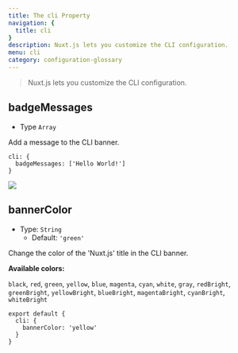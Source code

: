```yaml
---
title: The cli Property
navigation: {
  title: cli
}
description: Nuxt.js lets you customize the CLI configuration.
menu: cli
category: configuration-glossary
---
```


> Nuxt.js lets you customize the CLI configuration.

## badgeMessages

- Type `Array`

Add a message to the CLI banner.

```js{}[nuxt.config.js]
cli: {
  badgeMessages: ['Hello World!']
}
```

<img src="/docs/2.x/cli-badge.png" />

## bannerColor

- Type: `String`
  - Default: `'green'`

Change the color of the 'Nuxt.js' title in the CLI banner.

**Available colors:**

`black`, `red`, `green`, `yellow`, `blue`, `magenta`, `cyan`, `white`, `gray`, `redBright`, `greenBright`, `yellowBright`, `blueBright`, `magentaBright`, `cyanBright`, `whiteBright`

```js{}[nuxt.config.js]
export default {
  cli: {
    bannerColor: 'yellow'
  }
}
```
